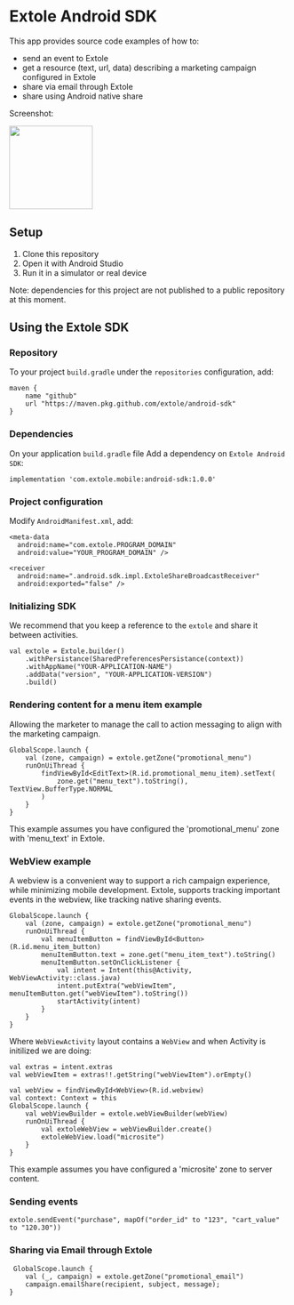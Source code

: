 # Extole Android SDK

This app provides source code examples of how to:
- send an event to Extole
- get a resource (text, url, data) describing a marketing campaign configured in Extole
- share via email through Extole
- share using Android native share

Screenshot:

[<img src="https://user-images.githubusercontent.com/304224/130804856-ee7b5404-4a8d-4975-ad17-85cc0bf6e253.png" width="150">](https://github.com/extole/android-sdk/blob/master/app/src/main/java/com/extole/androidsdk/MainActivity.kt)

## Setup

1. Clone this repository
2. Open it with Android Studio
3. Run it in a simulator or real device

Note: dependencies for this project are not published to a public repository at this moment.

## Using the Extole SDK

### Repository

To your project `build.gradle` under the `repositories` configuration, add:

```
maven {
    name "github"
    url "https://maven.pkg.github.com/extole/android-sdk"
}
```

### Dependencies

On your application `build.gradle` file Add a dependency on `Extole Android SDK`:

```
implementation 'com.extole.mobile:android-sdk:1.0.0'
```

### Project configuration

Modify `AndroidManifest.xml`, add:

```
<meta-data
  android:name="com.extole.PROGRAM_DOMAIN"
  android:value="YOUR_PROGRAM_DOMAIN" />

<receiver
  android:name=".android.sdk.impl.ExtoleShareBroadcastReceiver"
  android:exported="false" />
```

### Initializing SDK
We recommend that you keep a reference to the `extole` and share it between activities.

```
val extole = Extole.builder()
    .withPersistance(SharedPreferencesPersistance(context))
    .withAppName("YOUR-APPLICATION-NAME")
    .addData("version", "YOUR-APPLICATION-VERSION")
    .build()
```

### Rendering content for a menu item example

Allowing the marketer to manage the call to action messaging to align with the marketing campaign.

```
GlobalScope.launch {
    val (zone, campaign) = extole.getZone("promotional_menu")
    runOnUiThread {
        findViewById<EditText>(R.id.promotional_menu_item).setText(
            zone.get("menu_text").toString(), TextView.BufferType.NORMAL
        )
    }
}
```

This example assumes you have configured the 'promotional_menu' zone with 'menu_text' in Extole.

### WebView example

A webview is a convenient way to support a rich campaign experience, while minimizing mobile development. Extole,
supports tracking important events in the webview, like tracking native sharing events.

```
GlobalScope.launch {
    val (zone, campaign) = extole.getZone("promotional_menu")
    runOnUiThread {
        val menuItemButton = findViewById<Button>(R.id.menu_item_button)
        menuItemButton.text = zone.get("menu_item_text").toString()
        menuItemButton.setOnClickListener {
            val intent = Intent(this@Activity, WebViewActivity::class.java)
            intent.putExtra("webViewItem", menuItemButton.get("webViewItem").toString())
            startActivity(intent)
        }
    }
}
```

Where `WebViewActivity` layout contains a `WebView` and when Activity is initilized we are doing:

```
val extras = intent.extras
val webViewItem = extras!!.getString("webViewItem").orEmpty()

val webView = findViewById<WebView>(R.id.webview)
val context: Context = this
GlobalScope.launch {
    val webViewBuilder = extole.webViewBuilder(webView)
    runOnUiThread {
        val extoleWebView = webViewBuilder.create()
        extoleWebView.load("microsite")
    }
}
```

This example assumes you have configured a 'microsite' zone to server content.


### Sending events

```
extole.sendEvent("purchase", mapOf("order_id" to "123", "cart_value" to "120.30"))
```

### Sharing via Email through Extole

```
 GlobalScope.launch {
    val (_, campaign) = extole.getZone("promotional_email")
    campaign.emailShare(recipient, subject, message);
}
```
